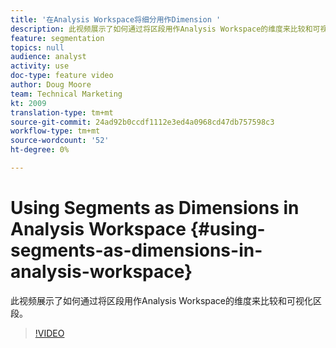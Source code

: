 ```yaml
---
title: '在Analysis Workspace将细分用作Dimension '
description: 此视频展示了如何通过将区段用作Analysis Workspace的维度来比较和可视化区段。
feature: segmentation
topics: null
audience: analyst
activity: use
doc-type: feature video
author: Doug Moore
team: Technical Marketing
kt: 2009
translation-type: tm+mt
source-git-commit: 24ad92b0ccdf1112e3ed4a0968cd47db757598c3
workflow-type: tm+mt
source-wordcount: '52'
ht-degree: 0%

---
```



# Using Segments as Dimensions in Analysis Workspace {#using-segments-as-dimensions-in-analysis-workspace}

此视频展示了如何通过将区段用作Analysis Workspace的维度来比较和可视化区段。

>[!VIDEO](https://video.tv.adobe.com/v/23974/?quality=12)